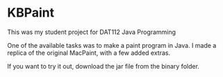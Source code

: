 # KBPaint
This was my student project for DAT112 Java Programming

One of the available tasks was to make a paint program in Java. I made a replica of the original MacPaint, with a few added extras.

If you want to try it out, download the jar file from the binary folder.

